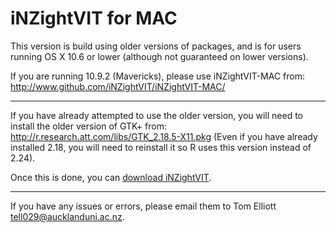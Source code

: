 iNZightVIT for MAC
==================
This version is build using older versions of packages, and is for users running OS X 10.6 or lower (although not guaranteed on lower versions).

If you are running 10.9.2 (Mavericks), please use iNZightVIT-MAC from:
<http://www.github.com/iNZightVIT/iNZightVIT-MAC/>

-----

If you have already attempted to use the older version, you will need to install the older version of GTK+ from:
<http://r.research.att.com/libs/GTK_2.18.5-X11.pkg>
(Even if you have already installed 2.18, you will need to reinstall it so R uses this version instead of 2.24).


Once this is done, you can [download  iNZightVIT](https://github.com/iNZightVIT/iNZightVIT-MAC-2.15/archive/master.zip).

-----

If you have any issues or errors, please email them to Tom Elliott <tell029@aucklanduni.ac.nz>.

